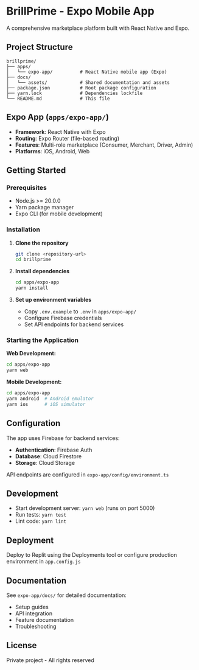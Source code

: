 # BrillPrime - Expo Mobile App

A comprehensive marketplace platform built with React Native and Expo.

## Project Structure

```
brillprime/
├── apps/
│   └── expo-app/          # React Native mobile app (Expo)
├── docs/
│   └── assets/            # Shared documentation and assets
├── package.json           # Root package configuration
├── yarn.lock              # Dependencies lockfile
└── README.md              # This file
```

## Expo App (`apps/expo-app/`)

- **Framework**: React Native with Expo
- **Routing**: Expo Router (file-based routing)
- **Features**: Multi-role marketplace (Consumer, Merchant, Driver, Admin)
- **Platforms**: iOS, Android, Web

## Getting Started

### Prerequisites

- Node.js >= 20.0.0
- Yarn package manager
- Expo CLI (for mobile development)

### Installation

1. **Clone the repository**

   ```bash
   git clone <repository-url>
   cd brillprime
   ```

2. **Install dependencies**

   ```bash
   cd apps/expo-app
   yarn install
   ```

3. **Set up environment variables**
   - Copy `.env.example` to `.env` in `apps/expo-app/`
   - Configure Firebase credentials
   - Set API endpoints for backend services

### Starting the Application

**Web Development:**
```bash
cd apps/expo-app
yarn web
```

**Mobile Development:**
```bash
cd apps/expo-app
yarn android  # Android emulator
yarn ios      # iOS simulator
```

## Configuration

The app uses Firebase for backend services:
- **Authentication**: Firebase Auth
- **Database**: Cloud Firestore
- **Storage**: Cloud Storage

API endpoints are configured in `expo-app/config/environment.ts`

## Development

- Start development server: `yarn web` (runs on port 5000)
- Run tests: `yarn test`
- Lint code: `yarn lint`

## Deployment

Deploy to Replit using the Deployments tool or configure production environment in `app.config.js`

## Documentation

See `expo-app/docs/` for detailed documentation:
- Setup guides
- API integration
- Feature documentation
- Troubleshooting

## License

Private project - All rights reserved